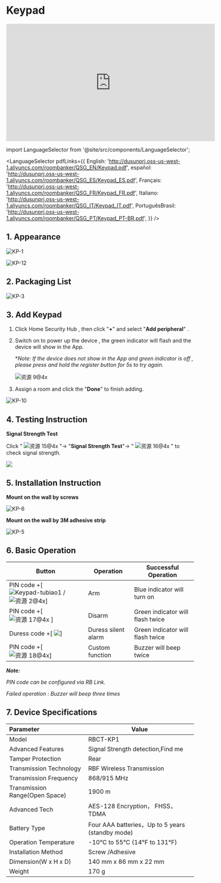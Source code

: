 # Keypad
<div class="centered-video">
<iframe width="560" height="315" src="https://www.youtube.com/embed/lAiR_QlXrZw?si=yk-1NNsqvAeR_r4A" title="YouTube video player" frameborder="0" allow="accelerometer; autoplay; clipboard-write; encrypted-media; gyroscope; picture-in-picture; web-share" allowfullscreen></iframe>
</div>

import LanguageSelector from '@site/src/components/LanguageSelector';

<LanguageSelector pdfLinks={{
  English: 'http://dusunprj.oss-us-west-1.aliyuncs.com/roombanker/QSG_EN/Keypad.pdf',
  español: 'http://dusunprj.oss-us-west-1.aliyuncs.com/roombanker/QSG_ES/Keypad_ES.pdf',
  Français: 'http://dusunprj.oss-us-west-1.aliyuncs.com/roombanker/QSG_FR/Keypad_FR.pdf',
  Italiano: 'http://dusunprj.oss-us-west-1.aliyuncs.com/roombanker/QSG_IT/Keypad_IT.pdf',
  PortuguêsBrasil: 'http://dusunprj.oss-us-west-1.aliyuncs.com/roombanker/QSG_PT/Keypad_PT-BR.pdf',
}} />

## 1. Appearance

![KP-1](https://dusunprj.oss-us-west-1.aliyuncs.com/KP-1.png)



![KP-12](https://dusunprj.oss-us-west-1.aliyuncs.com/KP-12.png)

## 2. Packaging List

![KP-3](https://dusunprj.oss-us-west-1.aliyuncs.com/KP-3.png)

## 3. Add Keypad

1. Click Home Security Hub , then click "**+**"  and select "**Add peripheral**" .

2. Switch on to power up the device , the green indicator will flash and the device will show in the App.

   **Note: If the device does not show in the App and green indicator is off , please press and hold the register button for 5s to try again.*

   ![资源 9@4x](https://dusunprj.oss-us-west-1.aliyuncs.com/%E8%B5%84%E6%BA%90%209@4x.png)

3. Assign a room  and click the "**Done**" to finish adding.

![KP-10](https://dusunprj.oss-us-west-1.aliyuncs.com/KP-10.png)

## 4. Testing Instruction

**Signal Strength Test**

Click  " ![资源 15@4x](https://dusunprj.oss-us-west-1.aliyuncs.com/%E8%B5%84%E6%BA%90%2015@4x.png) "→ "**Signal Strength Test**"→  " ![资源 16@4x](https://dusunprj.oss-us-west-1.aliyuncs.com/%E8%B5%84%E6%BA%90%2016@4x.png) "  to check signal strength.

![](https://dusunprj.oss-us-west-1.aliyuncs.com/MC-3.png)

## 5. Installation Instruction

**Mount on the wall by screws**

![KP-6](https://dusunprj.oss-us-west-1.aliyuncs.com/KP-6.png)

**Mount on the wall by 3M  adhesive strip**

![KP-5](https://dusunprj.oss-us-west-1.aliyuncs.com/KP-5.png)

## 6. Basic Operation

| Button                                                       | Operation           | Successful Operation             |
| ------------------------------------------------------------ | ------------------- | -------------------------------- |
| PIN code +[![Keypad-tubiao1](https://dusunprj.oss-us-west-1.aliyuncs.com/Keypad-tubiao1.png) /![资源 2@4x](https://dusunprj.oss-us-west-1.aliyuncs.com/%E8%B5%84%E6%BA%90%202@4x.png)] | Arm                 | Blue indicator will turn on      |
| PIN code +[ ![资源 17@4x](https://dusunprj.oss-us-west-1.aliyuncs.com/%E8%B5%84%E6%BA%90%2017@4x.png) ] | Disarm              | Green indicator will flash twice |
| Duress code +[ ![](https://dusunprj.oss-us-west-1.aliyuncs.com/%E8%B5%84%E6%BA%90%2017@4x.png)] | Duress silent alarm | Green indicator will flash twice |
| PIN code +[ ![资源 18@4x](https://dusunprj.oss-us-west-1.aliyuncs.com/%E8%B5%84%E6%BA%90%2018@4x.png)] | Custom function     | Buzzer will beep twice           |

***Note:***

*PIN code can be configured via RB Link.*

*Failed operation : Buzzer will beep three times*

## 7. Device Specifications

| Parameter                      | Value                                            |
| :----------------------------- | ------------------------------------------------ |
| Model                          | RBCT-KP1                                         |
| Advanced Features              | Signal Strength detection,Find me                |
| Tamper Protection              | Rear                                             |
| Transmission Technology        | RBF Wireless Transmission                        |
| Transmission  Frequency        | 868/915 MHz                                      |
| Transmission Range(Open Space) | 1900 m                                           |
| Advanced Tech                  | AES-128 Encryption， FHSS， TDMA                 |
| Battery Type                   | Four AAA batteries，Up to 5 years (standby mode) |
| Operation Temperature          | -10°C to 55°C (14℉ to 131℉)                      |
| Installation Method            | Screw /Adhesive                                  |
| Dimension(W x H x D)           | 140 mm x 86 mm x 22 mm                           |
| Weight                         | 170 g                                            |

